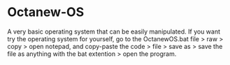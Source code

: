 # Octanew-OS
A very basic operating system that can be easily manipulated.
If you want try the operating system for yourself, go to the OctanewOS.bat file > raw > copy > open notepad, and copy-paste the code > file > save as > save the file as anything with the bat extention > open the program.

